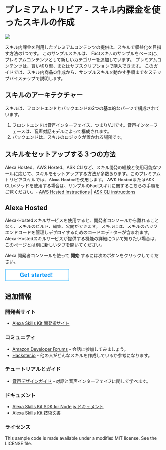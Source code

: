# プレミアムトリビア - スキル内課金を使ったスキルの作成
<img src="https://m.media-amazon.com/images/G/01/mobile-apps/dex/alexa/alexa-skills-kit/tutorials/fact/header._TTH_.png" />

スキル内課金を利用したプレミアムコンテンツの提供は、スキルで収益化を目指す方法の1つです。 このサンプルスキルは、 Factスキルのサンプルをベースに、プレミアムコンテンツとして新しいカテゴリーを追加しています。 プレミアムコンテンツは、買い切り型、またはサブスクリプションで購入できます。 このガイドでは、スキル内商品の作成から、サンプルスキルを動かす手順までをステップバイステップで説明します。

## スキルのアーキテクチャー

スキルは、フロントエンドとバックエンドの2つの基本的なパーツで構成されています。

1. フロントエンドは音声インターフェイス、つまりVUIです。音声インターフェースは、音声対話モデルによって構成されます。 
2. バックエンドは、スキルのロジックが置かれる場所です。

## スキルをセットアップする３つの方法

Alexa Hosted、AWS Hosted、ASK CLIなど、スキル開発の経験と使用可能なツールに応じて、スキルをセットアップする方法が多数あります。このプレミアムトリビアスキルでは、Alexa Hostedを使用します。
AWS HostedまたはASK CLIメソッドを使用する場合は、サンプルのFactスキルに関するこちらの手順をご覧ください。- [AWS Hosted Instructions](https://github.com/alexa/skill-sample-nodejs-fact/blob/master/instructions/setup-vui-aws-hosted.md) | [ASK CLI instructions](https://github.com/alexa/skill-sample-nodejs-fact/blob/master/instructions/cli.md)

## Alexa Hosted

Alexa-Hostedスキルサービスを使用すると、開発者コンソールから離れることなく、スキルのビルド、編集、公開ができます。 スキルには、スキルのバックエンドコードを管理しデプロイするためのコードエディターが含まれます。 Alexa-Hostedスキルサービスが提供する機能の詳細について知りたい場合は、このページとは別に新しいタブを開いてください。

Alexa 開発者コンソールを使って **開始** するには次のボタンをクリックしてください。

[![始めましょう!](./getting-started.png)](./instructions/1-setup-vui-alexa-hosted.md)

## 追加情報

### 開発者サイト
* [Alexa Skills Kit 開発者サイト](https://developer.amazon.com/ja/alexa-skills-kit/learn)

### コミュニティ
* [Amazon Developer Forums](https://forums.developer.amazon.com/spaces/293/index.html) - 会話に参加してみましょう。
* [Hackster.io](https://www.hackster.io/amazon-alexa) - 他の人がどんなスキルを作成しているか参考になります。

### チュートリアルとガイド
* [音声デザインガイド](https://developer.amazon.com/designing-for-voice/) - 対話と音声インターフェイスに関して学べます。

### ドキュメント
* [Alexa Skills Kit SDK for Node.js ドキュメント](https://ask-sdk-for-nodejs.readthedocs.io/en/latest/)
*  [Alexa Skills Kit 技術文書](https://developer.amazon.com/docs/ask-overviews/build-skills-with-the-alexa-skills-kit.html)

### ライセンス

This sample code is made available under a modified MIT license. See the LICENSE file.